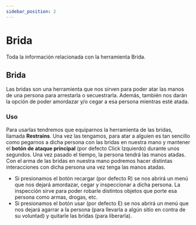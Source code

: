 ```yaml
---
sidebar_position: 2
---
```


# Brida

Toda la información relacionada con la herramienta Brida.

## Brida

Las bridas son una herramienta que nos sirven para poder atar las manos de una persona para arrestarla o secuestrarla. Además, también nos darán la opción de poder amordazar y/o cegar a esa persona mientras esté atada.

### Uso

Para usarlas tendremos que equiparnos la herramienta de las bridas, llamada **Restrains**. Una vez las tengamos, para atar a alguien es tan sencillo como pegarnos a dicha persona con las bridas en nuestra mano y mantener el **botón de ataque principal** (por defecto Click Izquierdo) durante unos segundos. Una vez pasado el tiempo, la persona tendrá las manos atadas.
Con el arma de las bridas en nuestra mano podremos hacer distintas interacciones con dicha persona una vez tenga las manos atadas.

-   Si presionamos el botón recargar (por defecto R) se nos abrirá un menú que nos dejará amordazar, cegar y inspeccionar a dicha persona. La inspección sirve para poder robarle distintos objetos que porte esa persona como armas, drogas, etc.
-   Si presionamos el botón usar (por defecto E) se nos abrirá un menú que nos dejará agarrar a la persona (para llevarla a algún sitio en contra de su voluntad) y quitarle las bridas (para liberarla).
